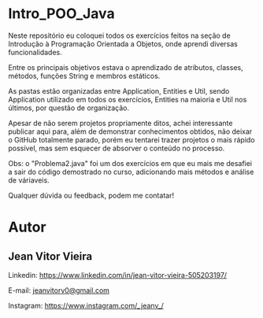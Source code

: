 # Intro_POO_Java
Neste repositório eu coloquei todos os exercícios feitos na seção de Introdução à Programação Orientada a Objetos, onde aprendi diversas funcionalidades.

Entre os principais objetivos estava o aprendizado de atributos, classes, métodos, funções String e membros estáticos.

As pastas estão organizadas entre Application, Entities e Util, sendo Application utilizado em todos os exercícios, Entities na maioria e Util nos últimos, por questão de organização.

Apesar de não serem projetos propriamente ditos, achei interessante publicar aqui para, além de demonstrar conhecimentos obtidos, não deixar o GitHub totalmente parado, porém eu tentarei trazer projetos o mais rápido possível, mas sem esquecer de absorver o conteúdo no processo.

Obs: o "Problema2.java" foi um dos exercícios em que eu mais me desafiei a sair do código demostrado no curso, adicionando mais métodos e análise de váriaveis.

Qualquer dúvida ou feedback, podem me contatar!

# Autor
## Jean Vitor Vieira
Linkedin:
https://www.linkedin.com/in/jean-vitor-vieira-505203197/

E-mail:
jeanvitorv0@gmail.com

Instagram: https://www.instagram.com/_jeanv_/
